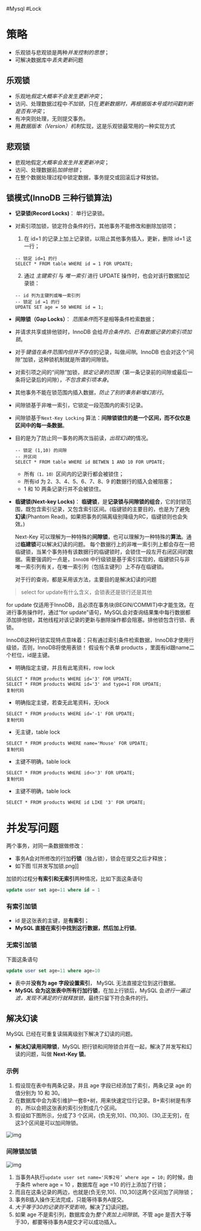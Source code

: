 #Mysql #Lock
# 策略
- 乐观锁与悲观锁是两种*并发控制的思想*；
- 可解决数据库中*丢失更新*问题

## 乐观锁
- 乐观地*假定大概率不会发生更新冲突*；
- 访问、处理数据过程中*不加锁*，只在*更新数据时，再根据版本号或时间戳判断是否有冲突*；
- 有冲突则处理，无则提交事务。
- 用*数据版本（Version）机制*实现，这是乐观锁最常用的一种实现方式

## 悲观锁
- 悲观地假定*大概率会发生并发更新冲突*；
- 访问、处理数据前*加排他锁*；
- 在整个数据处理过程中锁定数据，事务提交或回滚后才释放锁。


## 锁模式(InnoDB 三种行锁算法)
- **记录锁(Record Locks)**： 单行记录锁。
- 对索引项加锁，锁定符合条件的行。其他事务不能修改和删除加锁项；
	1. 在 id=1 的记录上加上记录锁，以阻止其他事务插入，更新，删除 id=1 这一行；
    ```mysql
	-- 锁定 id=1 的行
    SELECT * FROM table WHERE id = 1 FOR UPDATE;
    ```
    2. 通过 *主键索引* 与 *唯一索引* 进行 UPDATE 操作时，也会对该行数据加记录锁：
    ```mysql
    -- id 列为主键列或唯一索引列
	-- 锁定 id =1 的行
    UPDATE SET age = 50 WHERE id = 1;
    ```
    
- **间隙锁（Gap Locks）**： *范围条件*而不是相等条件检索数据；
- 并请求共享或排他锁时，InnoDB 会给*符合条件的、已有数据记录的索引项加锁*。
- 对于*键值在条件范围内但并不存在*的记录，叫做*间隙*。InnoDB 也会对这个“间隙”加锁，这种锁机制就是所谓的间隙锁。
- 对索引项之间的“间隙”加锁，*锁定记录的范围*（第一条记录前的间隙或最后一条将记录后的间隙），*不包含索引项本身*。
- 其他事务不能在锁范围内插入数据，*防止了别的事务新增幻影行*。
- 间隙锁基于非唯一索引，它锁定一段范围内的索引记录。
- 间隙锁基于`Next-Key Locking` 算法：**间隙锁锁住的是一个区间，而不仅仅是区间中的每一条数据**。
- 目的是为了防止同一事务的两次当前读，*出现幻读*的情况。
    
    ```mysql
	-- 锁定 (1,10) 的间隙
	-- 开区间
    SELECT * FROM table WHERE id BETWEN 1 AND 10 FOR UPDATE;
    ```
    
    - 所有`（1，10）`区间内的记录行都会被锁住；
    - 所有id 为 2、3、4、5、6、7、8、9 的数据行的插入会被阻塞；
    - 1 和 10 两条记录行并不会被锁住。
    
-   **临键锁(Next-key Locks)**： **临键锁**，是**记录锁与间隙锁的组合**，它的封锁范围，既包含索引记录，又包含索引区间。(临键锁的主要目的，也是为了避免**幻读**(Phantom Read)。如果把事务的隔离级别降级为RC，临键锁则也会失效。)
    
    Next-Key 可以理解为一种特殊的**间隙锁**，也可以理解为一种特殊的**算法**。通过**临建锁**可以解决幻读的问题。 每个数据行上的非唯一索引列上都会存在一把临键锁，当某个事务持有该数据行的临键锁时，会锁住一段左开右闭区间的数据。需要强调的一点是，`InnoDB` 中行级锁是基于索引实现的，临键锁只与非唯一索引列有关，在唯一索引列（包括主键列）上不存在临键锁。
    
    对于行的查询，都是采用该方法，主要目的是解决幻读的问题


> select for update有什么含义，会锁表还是锁行还是其他

for update 仅适用于InnoDB，且必须在事务块(BEGIN/COMMIT)中才能生效。在进行事务操作时，通过“for update”语句，MySQL会对查询结果集中每行数据都添加排他锁，其他线程对该记录的更新与删除操作都会阻塞。排他锁包含行锁、表锁。

InnoDB这种行锁实现特点意味着：只有通过索引条件检索数据，InnoDB才使用行级锁，否则，InnoDB将使用表锁！ 假设有个表单 products ，里面有id跟name二个栏位，id是主键。

-   明确指定主键，并且有此笔资料，row lock

```mysql
SELECT * FROM products WHERE id='3' FOR UPDATE;
SELECT * FROM products WHERE id='3' and type=1 FOR UPDATE;
复制代码
```

-   明确指定主键，若查无此笔资料，无lock

```mysql
SELECT * FROM products WHERE id='-1' FOR UPDATE;
复制代码
```

-   无主键，table lock

```mysql
SELECT * FROM products WHERE name='Mouse' FOR UPDATE;
复制代码
```

-   主键不明确，table lock

```mysql
SELECT * FROM products WHERE id<>'3' FOR UPDATE;
复制代码
```

-   主键不明确，table lock

```mysql
SELECT * FROM products WHERE id LIKE '3' FOR UPDATE;
```

	



# 并发写问题

两个事务，对同一条数据做修改：
- 事务A会对所修改的行加**行锁**（独占锁），锁会在提交之后才释放；
- 如下图
![[并发写加锁.png]]

加锁的过程分**有索引和无索引**两种情况，比如下面这条语句
```sql
update user set age=11 where id = 1
```

### 有索引加锁
- id 是这张表的主键，是**有索引**；
- **MySQL 直接在索引中找到这行数据，然后加上行锁**。

### 无索引加锁
下面这条语句
```sql
update user set age=11 where age=10
```

- 表中并**没有为 age 字段设置索引**， MySQL 无法直接定位到这行数据。
- **MySQL 会为这张表中所有行加行锁**，在加上行锁后，MySQL 会*进行一遍过滤，发现不满足的行就释放锁*，最终只留下符合条件的行。

## 解决幻读
MySQL 已经在可重复读隔离级别下解决了幻读的问题。
- **解决幻读用间隙锁**，MySQL 把行锁和间隙锁合并在一起，解决了并发写和幻读的问题，叫做 **Next-Key 锁**。

### 示例
1. 假设现在表中有两条记录，并且 age 字段已经添加了索引，两条记录 age 的值分别为 10 和 30。
2. 在数据库中会为索引维护一套B+树，用来快速定位行记录。B+索引树是有序的，所以会把这张表的索引分割成几个区间。
3. 假设如下图所示，分成了3 个区间，(负无穷,10]、(10,30]、(30,正无穷]，在这3个区间是可以加间隙锁。

![img](间隙锁.png)


### 间隙锁加锁

![img](间隙锁-加锁过程.png)

1. 当事务A执行`update user set name='风筝2号’ where age = 10;` 的时候，由于条件 where age = 10 ，数据库在 age =10 的行上添加了行锁；
2. 而且在这条记录的两边，也就是(负无穷,10]、(10,30]这两个区间加了间隙锁；
3. 事务B插入操作无法完成，只能等待事务A提交。
4. *大于等于30的记录则不受影响*，解决了幻读问题。
5. 如果 age 不是索引列，数据库会为*整个表加上间隙锁*。不管 age 是否大于等于30，都要等待事务A提交才可以成功插入。
